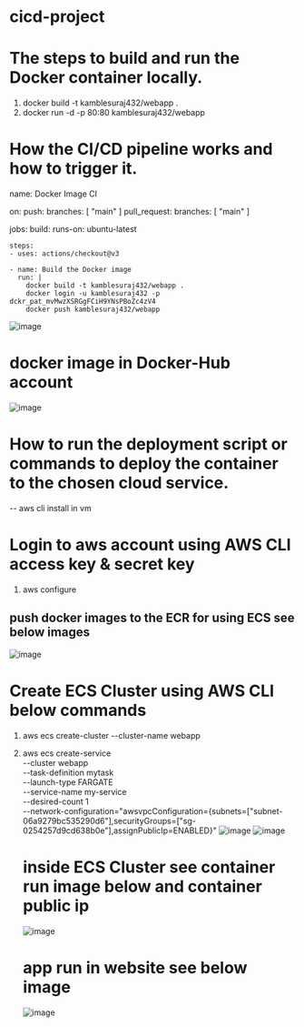 # cicd-project
# The steps to build and run the Docker container locally.
1) docker build -t kamblesuraj432/webapp .
2) docker run -d -p 80:80 kamblesuraj432/webapp


# How the CI/CD pipeline works and how to trigger it.
name: Docker Image CI

on:
  push:
    branches: [ "main" ]
  pull_request:
    branches: [ "main" ]

jobs:
  build:
    runs-on: ubuntu-latest

    steps:
    - uses: actions/checkout@v3

    - name: Build the Docker image
      run: |
        docker build -t kamblesuraj432/webapp .
        docker login -u kamblesuraj432 -p dckr_pat_mvMwzXSRGgFCiH9YNsPBoZc4zV4
        docker push kamblesuraj432/webapp
![image](https://github.com/kamblesuraj432/cicd-project/assets/140583784/e840794b-a143-4d6e-8122-6abe05c03596)

# docker image in Docker-Hub account
![image](https://github.com/kamblesuraj432/cicd-project/assets/140583784/90f1b099-f512-431b-ac2d-388bf6a69531)



# How to run the deployment script or commands to deploy the container to the chosen cloud service.
-- aws cli install in vm
# Login to aws account using AWS CLI access key & secret key
1) aws configure
## push docker images to the ECR for using ECS see below images
![image](https://github.com/kamblesuraj432/cicd-project/assets/140583784/ef738548-de88-4a2a-87b1-4739ad064abd)

# Create ECS Cluster using AWS CLI below commands
1) aws ecs create-cluster --cluster-name webapp
2) aws ecs create-service \
    --cluster webapp \
    --task-definition mytask \
    --launch-type FARGATE \
    --service-name my-service \
    --desired-count 1 \
    --network-configuration="awsvpcConfiguration={subnets=["subnet-06a9279bc535290d6"],securityGroups=["sg-0254257d9cd638b0e"],assignPublicIp=ENABLED}"
   ![image](https://github.com/kamblesuraj432/cicd-project/assets/140583784/b9ca5b6e-79eb-4753-ac34-a9a8c35033cb)
   ![image](https://github.com/kamblesuraj432/cicd-project/assets/140583784/4e63cd49-1032-4c69-bed1-0318c137faf1)
   
   # inside ECS Cluster see container run image below and container public ip 
   ![image](https://github.com/kamblesuraj432/cicd-project/assets/140583784/a11e3577-0e03-4c3f-b721-33c6643d50e3)

   # app run in website see below image
   ![image](https://github.com/kamblesuraj432/cicd-project/assets/140583784/d03fa52d-8589-462b-8bb7-9740422486a2)



